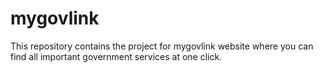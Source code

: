 # mygovlink
This repository contains the project for mygovlink website where you can find all important government services at one click.
